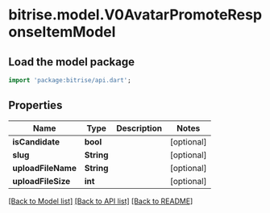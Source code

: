 # bitrise.model.V0AvatarPromoteResponseItemModel

## Load the model package
```dart
import 'package:bitrise/api.dart';
```

## Properties
Name | Type | Description | Notes
------------ | ------------- | ------------- | -------------
**isCandidate** | **bool** |  | [optional] 
**slug** | **String** |  | [optional] 
**uploadFileName** | **String** |  | [optional] 
**uploadFileSize** | **int** |  | [optional] 

[[Back to Model list]](../README.md#documentation-for-models) [[Back to API list]](../README.md#documentation-for-api-endpoints) [[Back to README]](../README.md)


